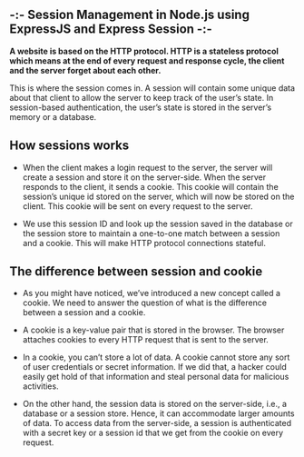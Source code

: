 ## -:- Session Management in Node.js using ExpressJS and Express Session -:-


<b> A website is based on the HTTP protocol. HTTP is a stateless protocol which means at the end of every request and response cycle, the client and the server forget about each other.</b>

This is where the session comes in. A session will contain some unique data about that client to allow the server to keep track of the user’s state. In session-based authentication, the user’s state is stored in the server’s memory or a database.


## How sessions works
- When the client makes a login request to the server, the server will create a session and store it on the server-side. When the server responds to the client, it sends a cookie. This cookie will contain the session’s unique id stored on the server, which will now be stored on the client. This cookie will be sent on every request to the server.

- We use this session ID and look up the session saved in the database or the session store to maintain a one-to-one match between a session and a cookie. This will make HTTP protocol connections stateful.

## The difference between session and cookie
- As you might have noticed, we’ve introduced a new concept called a cookie. We need to answer the question of what is the difference between a session and a cookie.

- A cookie is a key-value pair that is stored in the browser. The browser attaches cookies to every HTTP request that is sent to the server.

- In a cookie, you can’t store a lot of data. A cookie cannot store any sort of user credentials or secret information. If we did that, a hacker could easily get hold of that information and steal personal data for malicious activities.

- On the other hand, the session data is stored on the server-side, i.e., a database or a session store. Hence, it can accommodate larger amounts of data. To access data from the server-side, a session is authenticated with a secret key or a session id that we get from the cookie on every request.